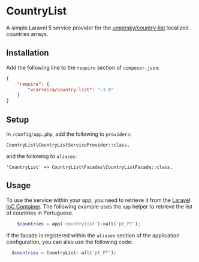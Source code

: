 CountryList
==========

A simple Laravel 5 service provider for the [umpirsky/country-list](https://github.com/umpirsky/country-list) localized countries arrays.

## Installation

Add the following line to the `require` section of `composer.json`:

```json
{
    "require": {
        "vcarreira/country-list": "~1.0"
    }
}
```

## Setup

In `/config/app.php`, add the following to `providers`:

  ```
  CountryList\CountryListServiceProvider::class,
  ```

  and the following to `aliases`:

  ```
  'CountryList' => CountryList\Facades\CountryListFacade::class,
  ```

## Usage

To use the service within your app, you need to retrieve it from the [Laravel IoC
Container](http://laravel.com/docs/ioc). The following example uses the `app` helper to retrieve the list of countries in Portuguese.

```php
    $countries = app('countrylist')->all('pt_PT');
```
If the facade is registered within the `aliases` section of the application configuration, you can also use the following code:

```php
  $countries = CountryList::all('pt_PT');
```
